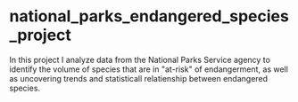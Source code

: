 # national_parks_endangered_species_project
In this project I analyze data from the National Parks Service agency to identify the volume of species that are in "at-risk" of endangerment, as well as uncovering trends and statisticall relatienship between endangered species.
